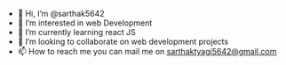 - 👋 Hi, I’m @sarthak5642
- 👀 I’m interested in web Development
- 🌱 I’m currently learning react JS
- 💞️ I’m looking to collaborate on web development projects
- 📫 How to reach me you can mail me on sarthaktyagi5642@gmail.com

<!---
sarthak5642/sarthak5642 is a ✨ special ✨ repository because its `README.md` (this file) appears on your GitHub profile.
You can click the Preview link to take a look at your changes.
--->
